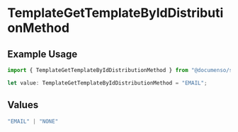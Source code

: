 # TemplateGetTemplateByIdDistributionMethod

## Example Usage

```typescript
import { TemplateGetTemplateByIdDistributionMethod } from "@documenso/sdk-typescript/models/operations";

let value: TemplateGetTemplateByIdDistributionMethod = "EMAIL";
```

## Values

```typescript
"EMAIL" | "NONE"
```